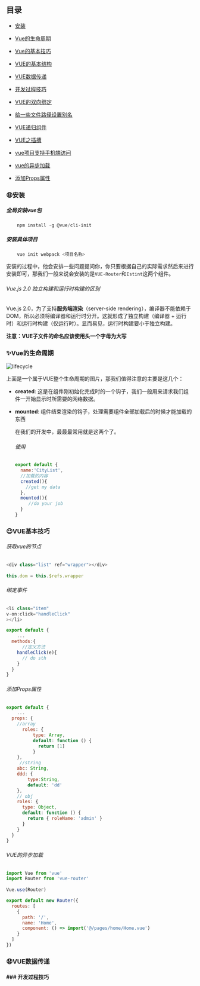 ## 目录

+ [安装](#1)
+ [Vue的生命周期](#2)
+ [Vue的基本技巧](#3)
+ [VUE的基本结构](#5)
+ [VUE数据传递](#4)
+ [开发过程技巧](#5)



+ [VUE的双向绑定](#9)
+ [给一些文件路径设置别名](#10)
+ [VUE递归组件](#11)
+ [VUE之插槽](#12)
+ [vue项目支持手机端访问](#13)
+ [vue的异步加载](#14)
+ [添加Props属性](#15)





### :weary:<span id="1">安装</span>

##### 全局安装vue包
```javascript
    npm install -g @vue/cli-init 
```

##### 安装具体项目

```javascript
    vue init webpack <项目名称>
```

安装的过程中，他会安排一些问题提问你，你只要根据自己的实际需求然后来进行安装即可，那我们一般来说会安装的是`VUE-Router`和`Estint`这两个组件。



###### Vue.js 2.0 独立构建和运行时构建的区别

Vue.js 2.0，为了支持**服务端渲染**（server-side rendering），编译器不能依赖于 DOM，所以必须将编译器和运行时分开。这就形成了独立构建（编译器 + 运行时）和运行时构建（仅运行时）。显而易见，运行时构建要小于独立构建。

**注意：VUE子文件的命名应该使用头一个字母为大写**

### :sparkles:<span id="2">Vue的生命周期</span>

![lifecycle](E:\notebook\images\lifecycle.png)

上面是一个属于VUE整个生命周期的图片，那我们值得注意的主要是这几个：

+ **created**: 这是在组件刚初始化完成时的一个钩子，我们一般用来请求我们组件一开始显示时所需要的网络数据。

+ **mounted**: 组件结束渲染的钩子，处理需要组件全部加载后的时候才能加载的东西

  

  在我们的开发中，最最最常用就是这两个了。

  ###### 使用

  ```javascript
  export default {
    name:'CityList',
    //加载的内容
    created(){
      //get my data
    },
    mounted(){
       //do your job
    }
  }
  ```

  

### :wink:<span id="3">VUE基本技巧</span>

###### 获取vue的节点

```javascript
<div class="list" ref="wrapper"></div>
  
this.dom = this.$refs.wrapper
```



###### 绑定事件

```javascript
<li class="item"
v-on:click="handleClick"
></li>

export default {
	...
  methods:{
      //定义方法
    handleClick(e){
      // do sth
    }
  }
}
```



###### 添加Props属性

```javascript
export default {
	...
  props: {
    //array
      roles: {
          type: Array,
          default: function () {
            return [1]
          }
    },
     //string
    abc: String,
    ddd: {
        type:String,
        default: 'dd'
    },
    // obj
    roles: {
      type: Object,
      default: function () {
        return { roleName: 'admin' }
      }
    }
  }
}
```



###### 	VUE的异步加载

```javascript
import Vue from 'vue'
import Router from 'vue-router'
 
Vue.use(Router)

export default new Router({
  routes: [
    {
      path: '/',
      name: 'Home',
      component: () => import('@/pages/home/Home.vue')
    }
  ]
})
```



### :anguished:<span id="4">VUE数据传递</span>



#### ###  <span id="5">开发过程技巧</span>

